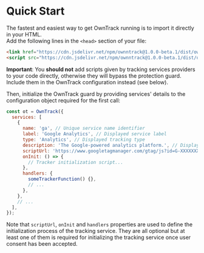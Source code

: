 # Quick Start

The fastest and easiest way to get OwnTrack running is to import it directly in your HTML.  
Add the following lines in the `<head>` section of your file:

<!-- prettier-ignore -->
```html
<link href="https://cdn.jsdelivr.net/npm/ownntrack@1.0.0-beta.1/dist/owntrack.min.css" rel="stylesheet" />
<script src="https://cdn.jsdelivr.net/npm/ownntrack@1.0.0-beta.1/dist/owntrack.min.js"></script>
```

**Important**: You **should not** add scripts given by tracking services providers to your code directly, otherwise they will bypass the protection guard. Include them in the OwnTrack configuration instead (see below).

Then, initialize the OwnTrack guard by providing services' details to the configuration object required for the first call:

```js
const ot = OwnTrack({
  services: [
    {
      name: 'ga', // Unique service name identifier
      label: 'Google Analytics', // Displayed service label
      type: 'Analytics', // Displayed tracking type
      description: 'The Google-powered analytics platform.', // Displayed service description
      scriptUrl: 'https://www.googletagmanager.com/gtag/js?id=G-XXXXXXXXXX', // Tracking script URL (generally given by the service provider)
      onInit: () => {
        // Tracker initialization script...
      },
      handlers: {
        someTrackerFunction() {},
        // ...
      },
    },
    // ...
  ],
});
```

Note that `scriptUrl`, `onInit` and `handlers` properties are used to define the initialization process of the tracking service. They are all optional but at least one of them is required for initializing the tracking service once user consent has been accepted.
